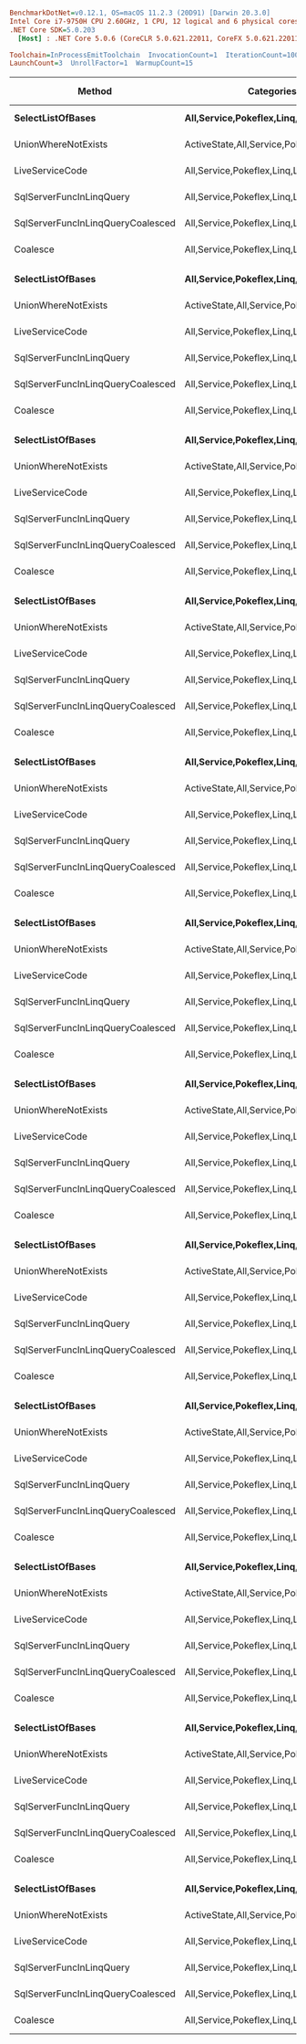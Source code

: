``` ini

BenchmarkDotNet=v0.12.1, OS=macOS 11.2.3 (20D91) [Darwin 20.3.0]
Intel Core i7-9750H CPU 2.60GHz, 1 CPU, 12 logical and 6 physical cores
.NET Core SDK=5.0.203
  [Host] : .NET Core 5.0.6 (CoreCLR 5.0.621.22011, CoreFX 5.0.621.22011), X64 RyuJIT

Toolchain=InProcessEmitToolchain  InvocationCount=1  IterationCount=100  
LaunchCount=3  UnrollFactor=1  WarmupCount=15  

```
|                            Method |                                 Categories | Groups | Numbers | LimitAsPctNumbers |      Mean |     Error |    StdDev |    Median | Ratio | RatioSD | Gen 0 | Gen 1 | Gen 2 | Allocated |
|---------------------------------- |------------------------------------------- |------- |-------- |------------------ |----------:|----------:|----------:|----------:|------:|--------:|------:|------:|------:|----------:|
|                 **SelectListOfBases** |             **All,Service,Pokeflex,Linq,List** |      **5** |      **10** |               **0.1** |  **2.554 ms** | **0.0377 ms** | **0.1939 ms** |  **2.538 ms** |  **1.00** |    **0.00** |     **-** |     **-** |     **-** |  **39.32 KB** |
|               UnionWhereNotExists | ActiveState,All,Service,Pokeflex,Linq,List |      5 |      10 |               0.1 |  2.713 ms | 0.0415 ms | 0.2107 ms |  2.683 ms |  1.07 |    0.11 |     - |     - |     - |  60.41 KB |
|                   LiveServiceCode |             All,Service,Pokeflex,Linq,List |      5 |      10 |               0.1 |  2.960 ms | 0.0353 ms | 0.1809 ms |  2.946 ms |  1.17 |    0.12 |     - |     - |     - |  67.34 KB |
|          SqlServerFuncInLinqQuery |             All,Service,Pokeflex,Linq,List |      5 |      10 |               0.1 |  2.342 ms | 0.0398 ms | 0.2047 ms |  2.316 ms |  0.92 |    0.10 |     - |     - |     - |  74.46 KB |
| SqlServerFuncInLinqQueryCoalesced |             All,Service,Pokeflex,Linq,List |      5 |      10 |               0.1 |  2.365 ms | 0.0385 ms | 0.1947 ms |  2.361 ms |  0.93 |    0.10 |     - |     - |     - |  79.21 KB |
|                          Coalesce |             All,Service,Pokeflex,Linq,List |      5 |      10 |               0.1 |  2.987 ms | 0.0540 ms | 0.2749 ms |  2.920 ms |  1.17 |    0.13 |     - |     - |     - |   93.9 KB |
|                                   |                                            |        |         |                   |           |           |           |           |       |         |       |       |       |           |
|                 **SelectListOfBases** |             **All,Service,Pokeflex,Linq,List** |      **5** |      **10** |               **0.3** |  **2.474 ms** | **0.0356 ms** | **0.1832 ms** |  **2.459 ms** |  **1.00** |    **0.00** |     **-** |     **-** |     **-** |  **39.64 KB** |
|               UnionWhereNotExists | ActiveState,All,Service,Pokeflex,Linq,List |      5 |      10 |               0.3 |  2.740 ms | 0.0380 ms | 0.1916 ms |  2.729 ms |  1.11 |    0.11 |     - |     - |     - |  61.02 KB |
|                   LiveServiceCode |             All,Service,Pokeflex,Linq,List |      5 |      10 |               0.3 |  2.975 ms | 0.0417 ms | 0.2125 ms |  2.960 ms |  1.21 |    0.13 |     - |     - |     - |  68.47 KB |
|          SqlServerFuncInLinqQuery |             All,Service,Pokeflex,Linq,List |      5 |      10 |               0.3 |  2.365 ms | 0.0436 ms | 0.2250 ms |  2.349 ms |  0.96 |    0.11 |     - |     - |     - |  74.97 KB |
| SqlServerFuncInLinqQueryCoalesced |             All,Service,Pokeflex,Linq,List |      5 |      10 |               0.3 |  2.374 ms | 0.0407 ms | 0.2079 ms |  2.356 ms |  0.96 |    0.11 |     - |     - |     - |  79.21 KB |
|                          Coalesce |             All,Service,Pokeflex,Linq,List |      5 |      10 |               0.3 |  2.988 ms | 0.0389 ms | 0.1971 ms |  2.982 ms |  1.21 |    0.12 |     - |     - |     - |  96.05 KB |
|                                   |                                            |        |         |                   |           |           |           |           |       |         |       |       |       |           |
|                 **SelectListOfBases** |             **All,Service,Pokeflex,Linq,List** |      **5** |     **100** |               **0.1** |  **2.536 ms** | **0.0389 ms** | **0.1991 ms** |  **2.508 ms** |  **1.00** |    **0.00** |     **-** |     **-** |     **-** |  **43.02 KB** |
|               UnionWhereNotExists | ActiveState,All,Service,Pokeflex,Linq,List |      5 |     100 |               0.1 |  2.972 ms | 0.0376 ms | 0.1923 ms |  2.976 ms |  1.18 |    0.11 |     - |     - |     - |  65.42 KB |
|                   LiveServiceCode |             All,Service,Pokeflex,Linq,List |      5 |     100 |               0.1 |  3.239 ms | 0.0444 ms | 0.2268 ms |  3.199 ms |  1.28 |    0.13 |     - |     - |     - |  73.52 KB |
|          SqlServerFuncInLinqQuery |             All,Service,Pokeflex,Linq,List |      5 |     100 |               0.1 |  2.425 ms | 0.0454 ms | 0.2335 ms |  2.393 ms |  0.96 |    0.12 |     - |     - |     - |  74.29 KB |
| SqlServerFuncInLinqQueryCoalesced |             All,Service,Pokeflex,Linq,List |      5 |     100 |               0.1 |  2.389 ms | 0.0434 ms | 0.2223 ms |  2.373 ms |  0.95 |    0.11 |     - |     - |     - |  79.21 KB |
|                          Coalesce |             All,Service,Pokeflex,Linq,List |      5 |     100 |               0.1 |  4.117 ms | 0.0782 ms | 0.3950 ms |  4.025 ms |  1.63 |    0.21 |     - |     - |     - | 100.93 KB |
|                                   |                                            |        |         |                   |           |           |           |           |       |         |       |       |       |           |
|                 **SelectListOfBases** |             **All,Service,Pokeflex,Linq,List** |      **5** |     **100** |               **0.3** |  **2.907 ms** | **0.0493 ms** | **0.2523 ms** |  **2.875 ms** |  **1.00** |    **0.00** |     **-** |     **-** |     **-** |  **57.78 KB** |
|               UnionWhereNotExists | ActiveState,All,Service,Pokeflex,Linq,List |      5 |     100 |               0.3 |  3.138 ms | 0.0446 ms | 0.2283 ms |  3.104 ms |  1.09 |    0.12 |     - |     - |     - |  79.16 KB |
|                   LiveServiceCode |             All,Service,Pokeflex,Linq,List |      5 |     100 |               0.3 |  3.456 ms | 0.0592 ms | 0.3048 ms |  3.384 ms |  1.20 |    0.15 |     - |     - |     - |  86.61 KB |
|          SqlServerFuncInLinqQuery |             All,Service,Pokeflex,Linq,List |      5 |     100 |               0.3 |  2.420 ms | 0.0440 ms | 0.2268 ms |  2.420 ms |  0.84 |    0.11 |     - |     - |     - |  74.29 KB |
| SqlServerFuncInLinqQueryCoalesced |             All,Service,Pokeflex,Linq,List |      5 |     100 |               0.3 |  2.463 ms | 0.0419 ms | 0.2149 ms |  2.434 ms |  0.85 |    0.11 |     - |     - |     - |  79.21 KB |
|                          Coalesce |             All,Service,Pokeflex,Linq,List |      5 |     100 |               0.3 |  6.338 ms | 0.0743 ms | 0.3691 ms |  6.245 ms |  2.19 |    0.22 |     - |     - |     - | 112.48 KB |
|                                   |                                            |        |         |                   |           |           |           |           |       |         |       |       |       |           |
|                 **SelectListOfBases** |             **All,Service,Pokeflex,Linq,List** |      **5** |    **1000** |               **0.1** |  **4.320 ms** | **0.0847 ms** | **0.4306 ms** |  **4.198 ms** |  **1.00** |    **0.00** |     **-** |     **-** |     **-** |  **91.95 KB** |
|               UnionWhereNotExists | ActiveState,All,Service,Pokeflex,Linq,List |      5 |    1000 |               0.1 |  5.850 ms | 0.1045 ms | 0.5336 ms |  5.657 ms |  1.37 |    0.18 |     - |     - |     - | 113.33 KB |
|                   LiveServiceCode |             All,Service,Pokeflex,Linq,List |      5 |    1000 |               0.1 |  6.136 ms | 0.1072 ms | 0.5472 ms |  5.943 ms |  1.43 |    0.18 |     - |     - |     - | 120.77 KB |
|          SqlServerFuncInLinqQuery |             All,Service,Pokeflex,Linq,List |      5 |    1000 |               0.1 |  2.638 ms | 0.0551 ms | 0.2835 ms |  2.613 ms |  0.62 |    0.09 |     - |     - |     - |  74.29 KB |
| SqlServerFuncInLinqQueryCoalesced |             All,Service,Pokeflex,Linq,List |      5 |    1000 |               0.1 |  2.703 ms | 0.0638 ms | 0.3299 ms |  2.685 ms |  0.63 |    0.10 |     - |     - |     - |  79.21 KB |
|                          Coalesce |             All,Service,Pokeflex,Linq,List |      5 |    1000 |               0.1 |  4.528 ms | 0.0838 ms | 0.4324 ms |  4.367 ms |  1.06 |    0.14 |     - |     - |     - | 158.33 KB |
|                                   |                                            |        |         |                   |           |           |           |           |       |         |       |       |       |           |
|                 **SelectListOfBases** |             **All,Service,Pokeflex,Linq,List** |      **5** |    **1000** |               **0.3** |  **4.765 ms** | **0.0569 ms** | **0.2800 ms** |  **4.713 ms** |  **1.00** |    **0.00** |     **-** |     **-** |     **-** | **233.67 KB** |
|               UnionWhereNotExists | ActiveState,All,Service,Pokeflex,Linq,List |      5 |    1000 |               0.3 |  6.496 ms | 0.0932 ms | 0.4688 ms |  6.350 ms |  1.37 |    0.12 |     - |     - |     - |  255.7 KB |
|                   LiveServiceCode |             All,Service,Pokeflex,Linq,List |      5 |    1000 |               0.3 |  6.964 ms | 0.0889 ms | 0.4440 ms |  6.848 ms |  1.47 |    0.12 |     - |     - |     - | 263.29 KB |
|          SqlServerFuncInLinqQuery |             All,Service,Pokeflex,Linq,List |      5 |    1000 |               0.3 |  4.306 ms | 0.0817 ms | 0.4146 ms |  4.231 ms |  0.91 |    0.10 |     - |     - |     - |  74.29 KB |
| SqlServerFuncInLinqQueryCoalesced |             All,Service,Pokeflex,Linq,List |      5 |    1000 |               0.3 |  4.341 ms | 0.0966 ms | 0.4931 ms |  4.222 ms |  0.91 |    0.11 |     - |     - |     - |  79.21 KB |
|                          Coalesce |             All,Service,Pokeflex,Linq,List |      5 |    1000 |               0.3 |  6.721 ms | 0.1208 ms | 0.6200 ms |  6.499 ms |  1.41 |    0.15 |     - |     - |     - | 325.94 KB |
|                                   |                                            |        |         |                   |           |           |           |           |       |         |       |       |       |           |
|                 **SelectListOfBases** |             **All,Service,Pokeflex,Linq,List** |     **15** |      **10** |               **0.1** |  **2.553 ms** | **0.0398 ms** | **0.2031 ms** |  **2.554 ms** |  **1.00** |    **0.00** |     **-** |     **-** |     **-** |  **38.35 KB** |
|               UnionWhereNotExists | ActiveState,All,Service,Pokeflex,Linq,List |     15 |      10 |               0.1 |  2.801 ms | 0.0403 ms | 0.2056 ms |  2.779 ms |  1.10 |    0.12 |     - |     - |     - |  60.09 KB |
|                   LiveServiceCode |             All,Service,Pokeflex,Linq,List |     15 |      10 |               0.1 |  3.066 ms | 0.0425 ms | 0.2151 ms |  3.035 ms |  1.21 |    0.13 |     - |     - |     - |  67.19 KB |
|          SqlServerFuncInLinqQuery |             All,Service,Pokeflex,Linq,List |     15 |      10 |               0.1 |  2.382 ms | 0.0472 ms | 0.2407 ms |  2.348 ms |  0.94 |    0.12 |     - |     - |     - |  74.29 KB |
| SqlServerFuncInLinqQueryCoalesced |             All,Service,Pokeflex,Linq,List |     15 |      10 |               0.1 |  2.402 ms | 0.0429 ms | 0.2185 ms |  2.380 ms |  0.95 |    0.11 |     - |     - |     - |  79.21 KB |
|                          Coalesce |             All,Service,Pokeflex,Linq,List |     15 |      10 |               0.1 |  3.027 ms | 0.0550 ms | 0.2815 ms |  2.972 ms |  1.19 |    0.15 |     - |     - |     - |  93.91 KB |
|                                   |                                            |        |         |                   |           |           |           |           |       |         |       |       |       |           |
|                 **SelectListOfBases** |             **All,Service,Pokeflex,Linq,List** |     **15** |      **10** |               **0.3** |  **2.558 ms** | **0.0363 ms** | **0.1867 ms** |  **2.542 ms** |  **1.00** |    **0.00** |     **-** |     **-** |     **-** |  **39.65 KB** |
|               UnionWhereNotExists | ActiveState,All,Service,Pokeflex,Linq,List |     15 |      10 |               0.3 |  2.748 ms | 0.0416 ms | 0.2092 ms |  2.733 ms |  1.08 |    0.11 |     - |     - |     - |  61.03 KB |
|                   LiveServiceCode |             All,Service,Pokeflex,Linq,List |     15 |      10 |               0.3 |  3.145 ms | 0.0565 ms | 0.2909 ms |  3.082 ms |  1.24 |    0.14 |     - |     - |     - |  68.48 KB |
|          SqlServerFuncInLinqQuery |             All,Service,Pokeflex,Linq,List |     15 |      10 |               0.3 |  2.355 ms | 0.0442 ms | 0.2273 ms |  2.328 ms |  0.93 |    0.11 |     - |     - |     - |  74.29 KB |
| SqlServerFuncInLinqQueryCoalesced |             All,Service,Pokeflex,Linq,List |     15 |      10 |               0.3 |  2.400 ms | 0.0411 ms | 0.2106 ms |  2.359 ms |  0.94 |    0.10 |     - |     - |     - |  79.21 KB |
|                          Coalesce |             All,Service,Pokeflex,Linq,List |     15 |      10 |               0.3 |  3.071 ms | 0.0544 ms | 0.2791 ms |  3.028 ms |  1.21 |    0.14 |     - |     - |     - |  95.42 KB |
|                                   |                                            |        |         |                   |           |           |           |           |       |         |       |       |       |           |
|                 **SelectListOfBases** |             **All,Service,Pokeflex,Linq,List** |     **15** |     **100** |               **0.1** |  **2.625 ms** | **0.0551 ms** | **0.2824 ms** |  **2.568 ms** |  **1.00** |    **0.00** |     **-** |     **-** |     **-** |   **44.4 KB** |
|               UnionWhereNotExists | ActiveState,All,Service,Pokeflex,Linq,List |     15 |     100 |               0.1 |  3.405 ms | 0.0635 ms | 0.3255 ms |  3.323 ms |  1.31 |    0.17 |     - |     - |     - |  65.43 KB |
|                   LiveServiceCode |             All,Service,Pokeflex,Linq,List |     15 |     100 |               0.1 |  3.705 ms | 0.0634 ms | 0.3264 ms |  3.619 ms |  1.43 |    0.20 |     - |     - |     - |  72.88 KB |
|          SqlServerFuncInLinqQuery |             All,Service,Pokeflex,Linq,List |     15 |     100 |               0.1 |  2.390 ms | 0.0477 ms | 0.2467 ms |  2.362 ms |  0.92 |    0.14 |     - |     - |     - |  74.29 KB |
| SqlServerFuncInLinqQueryCoalesced |             All,Service,Pokeflex,Linq,List |     15 |     100 |               0.1 |  2.403 ms | 0.0459 ms | 0.2349 ms |  2.388 ms |  0.92 |    0.13 |     - |     - |     - |  79.21 KB |
|                          Coalesce |             All,Service,Pokeflex,Linq,List |     15 |     100 |               0.1 |  5.637 ms | 0.0889 ms | 0.4459 ms |  5.519 ms |  2.18 |    0.31 |     - |     - |     - | 101.22 KB |
|                                   |                                            |        |         |                   |           |           |           |           |       |         |       |       |       |           |
|                 **SelectListOfBases** |             **All,Service,Pokeflex,Linq,List** |     **15** |     **100** |               **0.3** |  **3.114 ms** | **0.0617 ms** | **0.3191 ms** |  **3.047 ms** |  **1.00** |    **0.00** |     **-** |     **-** |     **-** |  **58.14 KB** |
|               UnionWhereNotExists | ActiveState,All,Service,Pokeflex,Linq,List |     15 |     100 |               0.3 |  3.542 ms | 0.0698 ms | 0.3582 ms |  3.456 ms |  1.15 |    0.17 |     - |     - |     - |  79.17 KB |
|                   LiveServiceCode |             All,Service,Pokeflex,Linq,List |     15 |     100 |               0.3 |  3.873 ms | 0.0695 ms | 0.3562 ms |  3.791 ms |  1.26 |    0.18 |     - |     - |     - |  86.63 KB |
|          SqlServerFuncInLinqQuery |             All,Service,Pokeflex,Linq,List |     15 |     100 |               0.3 |  2.494 ms | 0.0507 ms | 0.2613 ms |  2.487 ms |  0.81 |    0.12 |     - |     - |     - |  74.29 KB |
| SqlServerFuncInLinqQueryCoalesced |             All,Service,Pokeflex,Linq,List |     15 |     100 |               0.3 |  2.550 ms | 0.0488 ms | 0.2510 ms |  2.539 ms |  0.83 |    0.13 |     - |     - |     - |  79.21 KB |
|                          Coalesce |             All,Service,Pokeflex,Linq,List |     15 |     100 |               0.3 | 11.155 ms | 0.1385 ms | 0.6955 ms | 10.934 ms |  3.62 |    0.41 |     - |     - |     - | 116.52 KB |
|                                   |                                            |        |         |                   |           |           |           |           |       |         |       |       |       |           |
|                 **SelectListOfBases** |             **All,Service,Pokeflex,Linq,List** |     **15** |    **1000** |               **0.1** |  **6.373 ms** | **0.1057 ms** | **0.5329 ms** |  **6.467 ms** |  **1.00** |    **0.00** |     **-** |     **-** |     **-** |  **91.95 KB** |
|               UnionWhereNotExists | ActiveState,All,Service,Pokeflex,Linq,List |     15 |    1000 |               0.1 |  9.631 ms | 0.1745 ms | 0.8891 ms |  9.779 ms |  1.52 |    0.19 |     - |     - |     - | 113.69 KB |
|                   LiveServiceCode |             All,Service,Pokeflex,Linq,List |     15 |    1000 |               0.1 | 10.437 ms | 0.1904 ms | 0.9754 ms | 10.569 ms |  1.65 |    0.20 |     - |     - |     - | 120.79 KB |
|          SqlServerFuncInLinqQuery |             All,Service,Pokeflex,Linq,List |     15 |    1000 |               0.1 |  2.970 ms | 0.0609 ms | 0.3134 ms |  2.970 ms |  0.47 |    0.06 |     - |     - |     - |  74.29 KB |
| SqlServerFuncInLinqQueryCoalesced |             All,Service,Pokeflex,Linq,List |     15 |    1000 |               0.1 |  2.963 ms | 0.0604 ms | 0.3115 ms |  2.951 ms |  0.47 |    0.06 |     - |     - |     - |  79.21 KB |
|                          Coalesce |             All,Service,Pokeflex,Linq,List |     15 |    1000 |               0.1 |  4.724 ms | 0.0788 ms | 0.3951 ms |  4.772 ms |  0.75 |    0.09 |     - |     - |     - | 158.34 KB |
|                                   |                                            |        |         |                   |           |           |           |           |       |         |       |       |       |           |
|                 **SelectListOfBases** |             **All,Service,Pokeflex,Linq,List** |     **15** |    **1000** |               **0.3** |  **7.029 ms** | **0.1193 ms** | **0.6197 ms** |  **7.160 ms** |  **1.00** |    **0.00** |     **-** |     **-** |     **-** | **233.68 KB** |
|               UnionWhereNotExists | ActiveState,All,Service,Pokeflex,Linq,List |     15 |    1000 |               0.3 | 10.621 ms | 0.1861 ms | 0.9498 ms | 10.811 ms |  1.52 |    0.19 |     - |     - |     - | 255.84 KB |
|                   LiveServiceCode |             All,Service,Pokeflex,Linq,List |     15 |    1000 |               0.3 | 11.584 ms | 0.1991 ms | 1.0237 ms | 11.639 ms |  1.66 |    0.22 |     - |     - |     - | 263.29 KB |
|          SqlServerFuncInLinqQuery |             All,Service,Pokeflex,Linq,List |     15 |    1000 |               0.3 |  6.415 ms | 0.1187 ms | 0.6038 ms |  6.432 ms |  0.92 |    0.12 |     - |     - |     - |  74.29 KB |
| SqlServerFuncInLinqQueryCoalesced |             All,Service,Pokeflex,Linq,List |     15 |    1000 |               0.3 |  8.108 ms | 0.8490 ms | 4.2950 ms |  6.678 ms |  1.16 |    0.59 |     - |     - |     - |  79.21 KB |
|                          Coalesce |             All,Service,Pokeflex,Linq,List |     15 |    1000 |               0.3 |  7.246 ms | 0.1186 ms | 0.6066 ms |  7.327 ms |  1.04 |    0.12 |     - |     - |     - | 326.29 KB |
